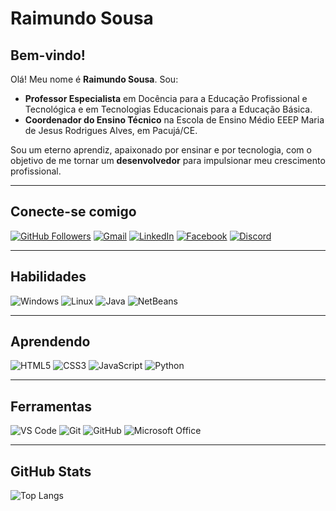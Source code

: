 # **Raimundo Sousa**

## **Bem-vindo!**

Olá! Meu nome é **Raimundo Sousa**. Sou:

-   **Professor Especialista** em Docência para a Educação Profissional e Tecnológica e em Tecnologias Educacionais para a Educação Básica.
-   **Coordenador do Ensino Técnico** na Escola de Ensino Médio EEEP Maria de Jesus Rodrigues Alves, em Pacujá/CE.

Sou um eterno aprendiz, apaixonado por ensinar e por tecnologia, com o objetivo de me tornar um **desenvolvedor** para impulsionar meu crescimento profissional.

----------

## **Conecte-se comigo**

[![GitHub Followers](https://img.shields.io/github/followers/prof-raimundo?style=for-the-badge&labelColor=1a1a1a&color=6cc644)](https://github.com/prof-raimundo) [![Gmail](https://img.shields.io/badge/Gmail-Contact_Me-D14836?style=for-the-badge&logo=gmail&logoColor=white)](mailto:prof.raiworld@gmail.com) [![LinkedIn](https://img.shields.io/badge/LinkedIn-Connect-blue?style=for-the-badge&logo=linkedin&logoColor=white)](https://www.linkedin.com/in/raiworld_sousa/) [![Facebook](https://img.shields.io/badge/Facebook-Connect-1877F2?style=for-the-badge&logo=facebook&logoColor=white)](https://www.facebook.com/raiworld.sousa) [![Discord](https://img.shields.io/badge/Discord-raiworld_one-5865F2?style=for-the-badge&logo=discord&logoColor=white)](https://discord.com/channels/@raiworld_one/)

----------

## **Habilidades**

![Windows](https://img.shields.io/badge/Windows-0078D6?style=for-the-badge&logo=windows&logoColor=white) ![Linux](https://img.shields.io/badge/Linux-FCC624?style=for-the-badge&logo=linux&logoColor=black) ![Java](https://img.shields.io/badge/Java-ED8B00?style=for-the-badge&logo=java&logoColor=white) ![NetBeans](https://img.shields.io/badge/NetBeans-1B6AC6?style=for-the-badge&logo=apache-netbeans-ide&logoColor=white)

----------

## **Aprendendo**

![HTML5](https://img.shields.io/badge/HTML5-E34F26?style=for-the-badge&logo=html5&logoColor=white) ![CSS3](https://img.shields.io/badge/CSS3-1572B6?style=for-the-badge&logo=css3&logoColor=white) ![JavaScript](https://img.shields.io/badge/JavaScript-F7DF1E?style=for-the-badge&logo=javascript&logoColor=black) ![Python](https://img.shields.io/badge/Python-3670A0?style=for-the-badge&logo=python&logoColor=ffdd54)

----------

## **Ferramentas**

![VS Code](https://img.shields.io/badge/VS%20Code-007ACC?style=for-the-badge&logo=visual-studio-code&logoColor=white) ![Git](https://img.shields.io/badge/Git-F05032?style=for-the-badge&logo=git&logoColor=white) ![GitHub](https://img.shields.io/badge/GitHub-181717?style=for-the-badge&logo=github&logoColor=white) ![Microsoft Office](https://img.shields.io/badge/Microsoft%20Office-D83B01?style=for-the-badge&logo=microsoft-office&logoColor=white)

----------

## **GitHub Stats**

![Top Langs](https://github-readme-stats.vercel.app/api/top-langs/?username=prof-raimundo&layout=compact&theme=tokyonight)
